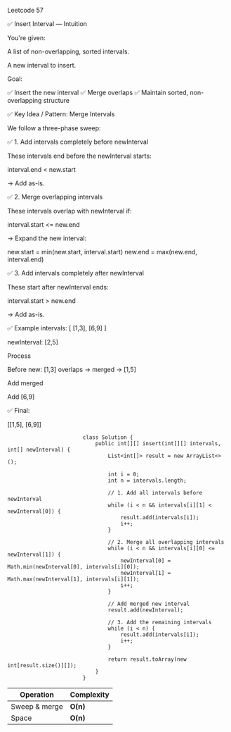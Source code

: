 Leetcode 57

✅ Insert Interval — Intuition

You're given:

A list of non-overlapping, sorted intervals.

A new interval to insert.

Goal:

✅ Insert the new interval
✅ Merge overlaps
✅ Maintain sorted, non-overlapping structure

✅ Key Idea / Pattern: Merge Intervals

We follow a three-phase sweep:

✅ 1. Add intervals completely before newInterval

These intervals end before the newInterval starts:

interval.end < new.start


→ Add as-is.

✅ 2. Merge overlapping intervals

These intervals overlap with newInterval if:

interval.start <= new.end


→ Expand the new interval:

new.start = min(new.start, interval.start)
new.end   = max(new.end, interval.end)

✅ 3. Add intervals completely after newInterval

These start after newInterval ends:

interval.start > new.end


→ Add as-is.

✅ Example
intervals:
[ [1,3], [6,9] ]


newInterval: [2,5]

Process

Before new: [1,3] overlaps → merged → [1,5]

Add merged

Add [6,9]

✅ Final:

[[1,5], [6,9]]


                            class Solution {
                                public int[][] insert(int[][] intervals, int[] newInterval) {
                                    List<int[]> result = new ArrayList<>();

                                    int i = 0;
                                    int n = intervals.length;

                                    // 1. Add all intervals before newInterval
                                    while (i < n && intervals[i][1] < newInterval[0]) {
                                        result.add(intervals[i]);
                                        i++;
                                    }

                                    // 2. Merge all overlapping intervals
                                    while (i < n && intervals[i][0] <= newInterval[1]) {
                                        newInterval[0] = Math.min(newInterval[0], intervals[i][0]);
                                        newInterval[1] = Math.max(newInterval[1], intervals[i][1]);
                                        i++;
                                    }

                                    // Add merged new interval
                                    result.add(newInterval);

                                    // 3. Add the remaining intervals
                                    while (i < n) {
                                        result.add(intervals[i]);
                                        i++;
                                    }

                                    return result.toArray(new int[result.size()][]);
                                }
                            }

| Operation     | Complexity |
| ------------- | ---------- |
| Sweep & merge | **O(n)**   |
| Space         | **O(n)**   |
